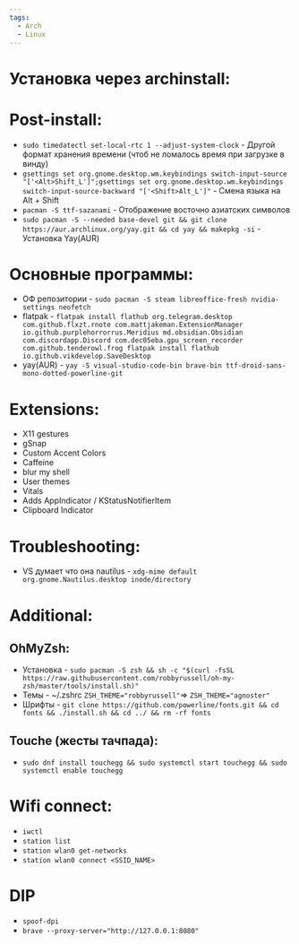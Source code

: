 ```yaml
---
tags:
  - Arch
  - Linux
---
```

# Установка через archinstall:

# Post-install:
- `sudo timedatectl set-local-rtc 1 --adjust-system-clock` - Другой формат хранения времени (чтоб не ломалось время при загрузке в винду)
- `gsettings set org.gnome.desktop.wm.keybindings switch-input-source "['<Alt>Shift_L']";gsettings set org.gnome.desktop.wm.keybindings switch-input-source-backward "['<Shift>Alt_L']"` - Смена языка на Alt + Shift
- `pacman -S ttf-sazanami` - Отображение восточно азиатских символов
- `sudo pacman -S --needed base-devel git && git clone https://aur.archlinux.org/yay.git && cd yay && makepkg -si` - Установка Yay(AUR)
# Основные программы:
- ОФ репозитории - `sudo pacman -S steam libreoffice-fresh nvidia-settings neofetch`
- flatpak - `flatpak install flathub org.telegram.desktop com.github.flxzt.rnote com.mattjakeman.ExtensionManager io.github.purplehorrorrus.Meridius md.obsidian.Obsidian com.discordapp.Discord com.dec05eba.gpu_screen_recorder com.github.tenderowl.frog flatpak install flathub io.github.vikdevelop.SaveDesktop`
- yay(AUR) - `yay -S visual-studio-code-bin brave-bin ttf-droid-sans-mono-dotted-powerline-git`
# Extensions:
- X11 gestures 
- gSnap
- Custom Accent Colors
- Caffeine
- blur my shell
- User themes
- Vitals
- Adds AppIndicator / KStatusNotifierItem
- Clipboard Indicator
# Troubleshooting:
- VS думает что она nautilus - `xdg-mime default org.gnome.Nautilus.desktop inode/directory`
# Additional:
## OhMyZsh:
- Установка - `sudo pacman -S zsh && sh -c "$(curl -fsSL https://raw.githubusercontent.com/robbyrussell/oh-my-zsh/master/tools/install.sh)"`
- Темы - ~/.zshrc `ZSH_THEME="robbyrussell"`=> `ZSH_THEME="agnoster"` 
- Шрифты - `git clone https://github.com/powerline/fonts.git && cd fonts && ./install.sh && cd ../ && rm -rf fonts`
## Touche (жесты тачпада):
- `sudo dnf install touchegg && sudo systemctl start touchegg && sudo systemctl enable touchegg`
# Wifi connect:
- `iwctl`
- `station list`
- `station wlan0 get-networks`
- `station wlan0 connect <SSID_NAME>`

# DIP
- `spoof-dpi`
- `brave --proxy-server="http://127.0.0.1:8080"`
